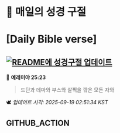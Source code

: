 # 🙏 매일의 성경 구절
# [Daily Bible verse]
## [![README에 성경구절 업데이트](https://github.com/DONGSUKA/first_test/actions/workflows/update-readme-bible.yml/badge.svg)](https://github.com/DONGSUKA/first_test/actions/workflows/update-readme-bible.yml)
<!-- START_BIBLE_VERSE -->
📖 **예레미야 25:23**
> 드단과 데마와 부스와 살쩍을 깎은 모든 자와

🕊️ _업데이트 시각: 2025-09-19 02:51:34 KST_
  <!-- END_BIBLE_VERSE -->
## GITHUB_ACTION
